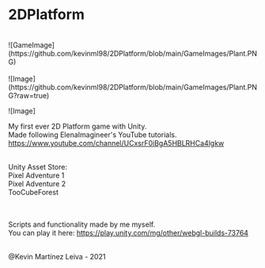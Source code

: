 # 2DPlatform
<br/>
![GameImage](https://github.com/kevinml98/2DPlatform/blob/main/GameImages/Plant.PNG)<br/><br/>
![Image](https://github.com/kevinml98/2DPlatform/blob/main/GameImages/Plant.PNG?raw=true)

![Image]

My first ever 2D Platform game with Unity.<br/>
Made following ElenaImagineer's YouTube tutorials. https://www.youtube.com/channel/UCxsrF0iBgA5HBLRHCa4lgkw<br/><br/>

Unity Asset Store:<br/>
  Pixel Adventure 1<br/>
  Pixel Adventure 2<br/>
  TooCubeForest<br/><br/><br/>
  
  
Scripts and functionality made by me myself.<br/>
You can play it here: https://play.unity.com/mg/other/webgl-builds-73764<br/><br/>

@Kevin Martínez Leiva - 2021
